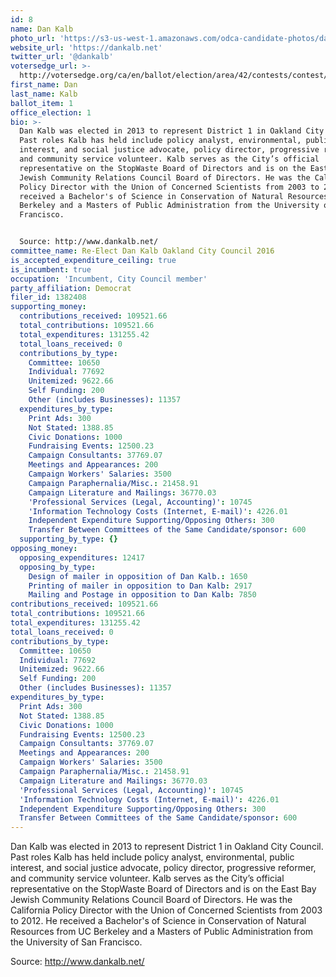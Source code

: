 ```yaml
---
id: 8
name: Dan Kalb
photo_url: 'https://s3-us-west-1.amazonaws.com/odca-candidate-photos/dan-kalb2.png'
website_url: 'https://dankalb.net'
twitter_url: '@dankalb'
votersedge_url: >-
  http://votersedge.org/ca/en/ballot/election/area/42/contests/contest/13235/candidate/130756?&county=Alameda%20County&election_authority_id=1
first_name: Dan
last_name: Kalb
ballot_item: 1
office_election: 1
bio: >-
  Dan Kalb was elected in 2013 to represent District 1 in Oakland City Council.
  Past roles Kalb has held include policy analyst, environmental, public
  interest, and social justice advocate, policy director, progressive reformer,
  and community service volunteer. Kalb serves as the City’s official
  representative on the StopWaste Board of Directors and is on the East Bay
  Jewish Community Relations Council Board of Directors. He was the California
  Policy Director with the Union of Concerned Scientists from 2003 to 2012. He
  received a Bachelor's of Science in Conservation of Natural Resources from UC
  Berkeley and a Masters of Public Administration from the University of San
  Francisco. 


  Source: http://www.dankalb.net/
committee_name: Re-Elect Dan Kalb Oakland City Council 2016
is_accepted_expenditure_ceiling: true
is_incumbent: true
occupation: 'Incumbent, City Council member'
party_affiliation: Democrat
filer_id: 1382408
supporting_money:
  contributions_received: 109521.66
  total_contributions: 109521.66
  total_expenditures: 131255.42
  total_loans_received: 0
  contributions_by_type:
    Committee: 10650
    Individual: 77692
    Unitemized: 9622.66
    Self Funding: 200
    Other (includes Businesses): 11357
  expenditures_by_type:
    Print Ads: 300
    Not Stated: 1388.85
    Civic Donations: 1000
    Fundraising Events: 12500.23
    Campaign Consultants: 37769.07
    Meetings and Appearances: 200
    Campaign Workers' Salaries: 3500
    Campaign Paraphernalia/Misc.: 21458.91
    Campaign Literature and Mailings: 36770.03
    'Professional Services (Legal, Accounting)': 10745
    'Information Technology Costs (Internet, E-mail)': 4226.01
    Independent Expenditure Supporting/Opposing Others: 300
    Transfer Between Committees of the Same Candidate/sponsor: 600
  supporting_by_type: {}
opposing_money:
  opposing_expenditures: 12417
  opposing_by_type:
    Design of mailer in opposition of Dan Kalb.: 1650
    Printing of mailer in opposition to Dan Kalb: 2917
    Mailing and Postage in opposition to Dan Kalb: 7850
contributions_received: 109521.66
total_contributions: 109521.66
total_expenditures: 131255.42
total_loans_received: 0
contributions_by_type:
  Committee: 10650
  Individual: 77692
  Unitemized: 9622.66
  Self Funding: 200
  Other (includes Businesses): 11357
expenditures_by_type:
  Print Ads: 300
  Not Stated: 1388.85
  Civic Donations: 1000
  Fundraising Events: 12500.23
  Campaign Consultants: 37769.07
  Meetings and Appearances: 200
  Campaign Workers' Salaries: 3500
  Campaign Paraphernalia/Misc.: 21458.91
  Campaign Literature and Mailings: 36770.03
  'Professional Services (Legal, Accounting)': 10745
  'Information Technology Costs (Internet, E-mail)': 4226.01
  Independent Expenditure Supporting/Opposing Others: 300
  Transfer Between Committees of the Same Candidate/sponsor: 600
---
```

Dan Kalb was elected in 2013 to represent District 1 in Oakland City Council. Past roles Kalb has held include policy analyst, environmental, public interest, and social justice advocate, policy director, progressive reformer, and community service volunteer. Kalb serves as the City’s official representative on the StopWaste Board of Directors and is on the East Bay Jewish Community Relations Council Board of Directors. He was the California Policy Director with the Union of Concerned Scientists from 2003 to 2012. He received a Bachelor's of Science in Conservation of Natural Resources from UC Berkeley and a Masters of Public Administration from the University of San Francisco. 

Source: http://www.dankalb.net/